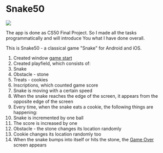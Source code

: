 # Snake50
![](https://github.com/Liza-S/Final-Project-CS50-Snake/blob/first/Screenshots/3.png)

The app is done as CS50 Final Project. So I made all the tasks programmatically and will introduce You what I have done overall.

This is Snake50 - a classical game "Snake" for Android and iOS.

1. Created window [game start](https://github.com/Liza-S/Final-Project-CS50-Snake/blob/first/Screenshots/1.png)
2. Created playfield, which consists of:
  1. Snake
  2. Obstacle - stone
  3. Treats - cookies
  4. Inscriptions, which counted game score
3. Snake is moving with a certain speed
4. When the snake reaches the edge of the screen, it appears from the opposite edge of the screen
5. Every time, when the snake eats a cookie, the following things are happening:
  1. Snake is incremented by one ball
  2. The score is increased by one
  3. Obstacle - the stone changes its location randomly
  4. Cookie changes its location randomly too
6. When the snake bumps into itself or hits the stone, the [Game Over](https://github.com/Liza-S/Final-Project-CS50-Snake/blob/first/Screenshots/4.png) screen appears
